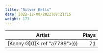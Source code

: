 ```yaml
---
title: "Silver Bells"
date: 2022-12-08/2022T07:21:15
weight: 173
---
```




 Artist | Plays 
----- | -----:
[Kenny G]({{< ref "a7789">}}) | 71
